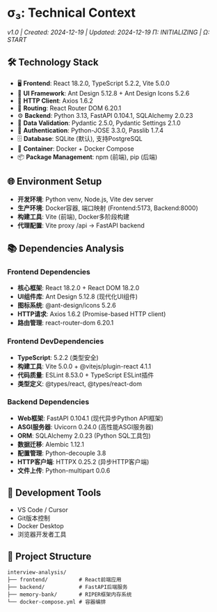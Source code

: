 # σ₃: Technical Context
*v1.0 | Created: 2024-12-19 | Updated: 2024-12-19*
*Π: INITIALIZING | Ω: START*

## 🛠️ Technology Stack
- 🖥️ **Frontend**: React 18.2.0, TypeScript 5.2.2, Vite 5.0.0
- 🎨 **UI Framework**: Ant Design 5.12.8 + Ant Design Icons 5.2.6
- 🔗 **HTTP Client**: Axios 1.6.2
- 🧭 **Routing**: React Router DOM 6.20.1
- ⚙️ **Backend**: Python 3.13, FastAPI 0.104.1, SQLAlchemy 2.0.23
- 📄 **Data Validation**: Pydantic 2.5.0, Pydantic Settings 2.1.0
- 🔐 **Authentication**: Python-JOSE 3.3.0, Passlib 1.7.4
- 🗄️ **Database**: SQLite (默认), 支持PostgreSQL
- 🐳 **Container**: Docker + Docker Compose
- 📦 **Package Management**: npm (前端), pip (后端)

## 🌐 Environment Setup
- **开发环境**: Python venv, Node.js, Vite dev server
- **生产环境**: Docker容器, 端口映射 (Frontend:5173, Backend:8000)
- **构建工具**: Vite (前端), Docker多阶段构建
- **代理配置**: Vite proxy /api → FastAPI backend

## 📚 Dependencies Analysis
### Frontend Dependencies
- **核心框架**: React 18.2.0 + React DOM 18.2.0
- **UI组件库**: Ant Design 5.12.8 (现代化UI组件)
- **图标系统**: @ant-design/icons 5.2.6
- **HTTP请求**: Axios 1.6.2 (Promise-based HTTP client)
- **路由管理**: react-router-dom 6.20.1

### Frontend DevDependencies
- **TypeScript**: 5.2.2 (类型安全)
- **构建工具**: Vite 5.0.0 + @vitejs/plugin-react 4.1.1
- **代码质量**: ESLint 8.53.0 + TypeScript ESLint插件
- **类型定义**: @types/react, @types/react-dom

### Backend Dependencies
- **Web框架**: FastAPI 0.104.1 (现代异步Python API框架)
- **ASGI服务器**: Uvicorn 0.24.0 (高性能ASGI服务器)
- **ORM**: SQLAlchemy 2.0.23 (Python SQL工具包)
- **数据迁移**: Alembic 1.12.1
- **配置管理**: Python-decouple 3.8
- **HTTP客户端**: HTTPX 0.25.2 (异步HTTP客户端)
- **文件上传**: Python-multipart 0.0.6

## 🔧 Development Tools
- VS Code / Cursor
- Git版本控制
- Docker Desktop
- 浏览器开发者工具

## 📂 Project Structure
```
interview-analysis/
├── frontend/          # React前端应用
├── backend/           # FastAPI后端服务
├── memory-bank/       # RIPER框架内存系统
└── docker-compose.yml # 容器编排
```
